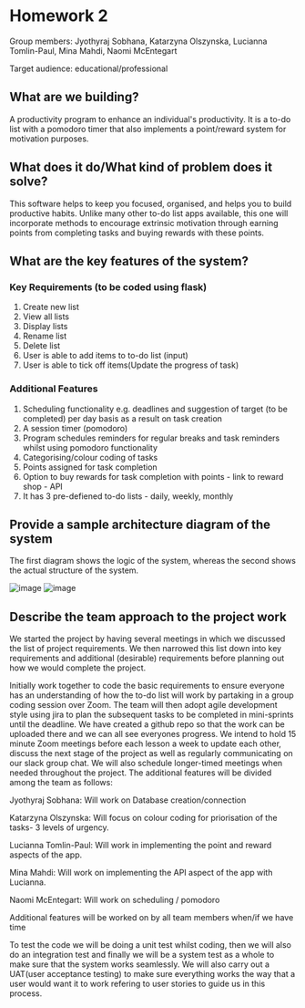 # Homework 2
Group members: Jyothyraj Sobhana, Katarzyna Olszynska, Lucianna Tomlin-Paul, Mina Mahdi, Naomi McEntegart

Target audience: educational/professional 

## What are we building?
A productivity program to enhance an individual's productivity. It is a to-do list with a pomodoro timer that also implements a point/reward system for motivation purposes. 

## What does it do/What kind of problem does it solve?
This software helps to keep you focused, organised, and helps you to build productive habits. Unlike many other to-do list apps available, this one will incorporate methods to encourage extrinsic motivation through earning points from completing tasks and buying rewards with these points. 

## What are the key features of the system?
### Key Requirements (to be coded using flask)
1. Create new list
2. View all lists
3. Display lists
4. Rename list
5. Delete list
6. User is able to add items to to-do list (input)
7. User is able to tick off items(Update the progress of task)

### Additional Features
1. Scheduling functionality e.g. deadlines and suggestion of target (to be completed) per day basis as a result on task creation
2. A session timer (pomodoro)
3. Program schedules reminders for regular breaks and task reminders whilst using pomodoro functionality
4. Categorising/colour coding of tasks
5. Points assigned for task completion 
6. Option to buy rewards for task completion with points - link to reward shop - API
7. It has 3 pre-defiened to-do lists - daily, weekly, monthly 

## Provide a sample architecture diagram of the system

The first diagram shows the logic of the system, whereas the second shows the actual structure of the system.

![image](https://user-images.githubusercontent.com/104771053/181619110-2e35b1c8-ac53-4d62-887c-e8f689506573.png)
![image](https://user-images.githubusercontent.com/104771053/181619156-88d456f3-8918-445b-a7d1-118b43bae7b8.png)



## Describe the team approach to the project work
We started the project by having several meetings in which we discussed the list of project requirements. We then narrowed this list down into key requirements and additional (desirable) requirements before planning out how we would complete the project. 

Initially work together to code the basic requirements to ensure everyone has an understanding of how the to-do list will work by partaking in a group coding session over Zoom. The team will then adopt agile development style using jira to plan the subsequent tasks to be completed in mini-sprints until the deadline. We have created a github repo so that the work can be uploaded there and we can all see everyones progress. We intend to hold 15 minute Zoom meetings before each lesson a week to update each other, discuss the next stage of the project as well as regularly communicating on our slack group chat. We will also schedule longer-timed meetings when needed throughout the project. 
The additional features will be divided among the team as follows:

Jyothyraj Sobhana: Will work on Database creation/connection 

Katarzyna Olszynska: Will focus on colour coding for priorisation of the tasks- 3 levels of urgency.

Lucianna Tomlin-Paul: Will work in implementing the point and reward aspects of the app.

Mina Mahdi: Will work on implementing the API aspect of the app with Lucianna. 

Naomi McEntegart:  Will work on scheduling / pomodoro

Additional features will be worked on by all team members when/if we have time 

To test the code we will be doing a unit test whilst coding, then we will also do an integration test and finally we will be a system test as a whole to make sure that the system works seamlessly. We will also carry out a UAT(user acceptance testing) to make sure everything works the way that a user would want it to work refering to user stories to guide us in this process. 


